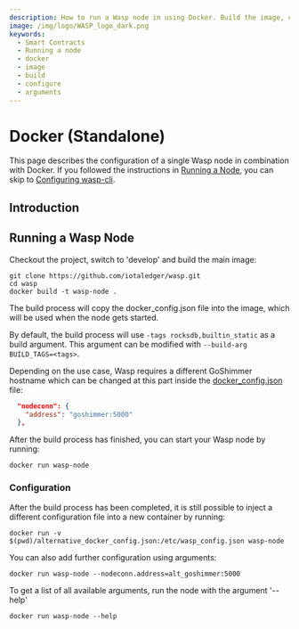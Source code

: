 ```yaml
---
description: How to run a Wasp node in using Docker. Build the image, configure it, run it.
image: /img/logo/WASP_logo_dark.png
keywords:
  - Smart Contracts
  - Running a node
  - docker
  - image
  - build
  - configure
  - arguments
---
```


# Docker (Standalone)

This page describes the configuration of a single Wasp node in combination with Docker. If you followed the instructions in [Running a Node](running-a-node.md), you can skip to [Configuring wasp-cli](wasp-cli.md).

## Introduction

## Running a Wasp Node

Checkout the project, switch to 'develop' and build the main image:

```shell
git clone https://github.com/iotaledger/wasp.git
cd wasp
docker build -t wasp-node .
```

The build process will copy the docker_config.json file into the image, which will be used when the node gets started.

By default, the build process will use `-tags rocksdb,builtin_static` as a build argument. This argument can be modified with `--build-arg BUILD_TAGS=<tags>`.

Depending on the use case, Wasp requires a different GoShimmer hostname which can be changed at this part inside the [docker_config.json](https://github.com/iotaledger/wasp/blob/develop/docker_config.json) file:

```json
  "nodeconn": {
    "address": "goshimmer:5000"
  },
```

After the build process has finished, you can start your Wasp node by running:

```shell
docker run wasp-node
```

### Configuration

After the build process has been completed, it is still possible to inject a different configuration file into a new container by running:

```shell
docker run -v $(pwd)/alternative_docker_config.json:/etc/wasp_config.json wasp-node
```

You can also add further configuration using arguments:

```shell
docker run wasp-node --nodeconn.address=alt_goshimmer:5000
```

To get a list of all available arguments, run the node with the argument '--help'

```shell
docker run wasp-node --help
```
